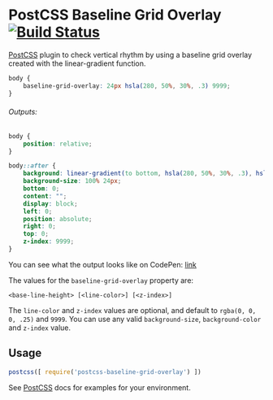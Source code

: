 # PostCSS Baseline Grid Overlay [![Build Status][ci-img]][ci]

[PostCSS] plugin to check vertical rhythm by using a baseline grid overlay created with the linear-gradient function.

[PostCSS]: https://github.com/postcss/postcss
[ci-img]:  https://travis-ci.org/andrasna/postcss-baseline-grid-overlay.svg
[ci]:      https://travis-ci.org/andrasna/postcss-baseline-grid-overlay

```css
body {
    baseline-grid-overlay: 24px hsla(280, 50%, 30%, .3) 9999;
}
```
###### Outputs:

```css
body {
    position: relative;
}

body::after {
    background: linear-gradient(to bottom, hsla(280, 50%, 30%, .3), hsla(280, 50%, 30%, .3) 1px, transparent 1px, transparent);
    background-size: 100% 24px;
    bottom: 0;
    content: "";
    display: block;
    left: 0;
    position: absolute;
    right: 0;
    top: 0;
    z-index: 9999;
}
```
You can see what the output looks like on CodePen: [link](http://codepen.io/andrasnagy/pen/yVNGdw)

The values for the `baseline-grid-overlay` property are:

`<base-line-height> [<line-color>] [<z-index>]`

The `line-color` and `z-index` values are optional, and default to `rgba(0, 0, 0, .25)` and `9999`. You can use any valid `background-size`, `background-color` and `z-index` value.

## Usage

```js
postcss([ require('postcss-baseline-grid-overlay') ])
```

See [PostCSS] docs for examples for your environment.
